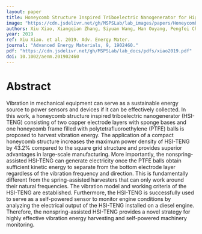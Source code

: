 ```yaml
---
layout: paper
title: Honeycomb Structure Inspired Triboelectric Nanogenerator for Highly Effective Vibration Energy Harvesting and Self-Powered Engine Condition Monitoring
image: "https://cdn.jsdelivr.net/gh/MSPSLab/lab_images/papers/Honeycomb-Structure-Inspired.png"
authors: Xiu Xiao, Xiangqian Zhang, Siyuan Wang, Han Ouyang, Pengfei Chen, Liguo Song, Haichao Yuan, Yulong Ji, Peihong Wang, Zhou Li, Minyi Xu, Zhong Lin Wang
year: 2019
ref: Xiu Xiao. et al. 2019. Adv. Energy Mater.
journal: "Advanced Energy Materials, 9, 1902460."
pdf: "https://cdn.jsdelivr.net/gh/MSPSLab/lab_docs/pdfs/xiao2019.pdf"
doi: 10.1002/aenm.201902460
---
```


# Abstract

Vibration in mechanical equipment can serve as a sustainable energy source to power sensors and devices if it can be effectively collected. In this work, a honeycomb structure inspired triboelectric nanogenerator (HSI-TENG) consisting of two copper electrode layers with sponge bases and one honeycomb frame filled with polytetrafluoroethylene (PTFE) balls is proposed to harvest vibration energy. The application of a compact honeycomb structure increases the maximum power density of HSI-TENG by 43.2% compared to the square grid structure and provides superior advantages in large-scale manufacturing. More importantly, the nonspring-assisted HSI-TENG can generate electricity once the PTFE balls obtain sufficient kinetic energy to separate from the bottom electrode layer regardless of the vibration frequency and direction. This is fundamentally different from the spring-assisted harvesters that can only work around their natural frequencies. The vibration model and working criteria of the HSI-TENG are established. Furthermore, the HSI-TENG is successfully used to serve as a self-powered sensor to monitor engine conditions by analyzing the electrical output of the HSI-TENG installed on a diesel engine. Therefore, the nonspring-assisted HSI-TENG provides a novel strategy for highly effective vibration energy harvesting and self-powered machinery monitoring.

